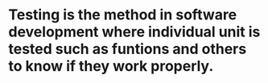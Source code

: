 # Testing is the method in software development where individual unit is tested such as funtions and others to know if they work properly.